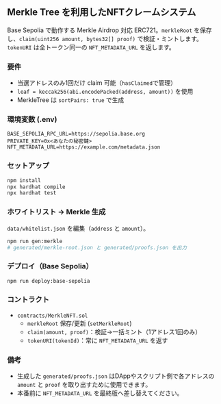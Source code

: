## Merkle Tree を利用したNFTクレームシステム

Base Sepolia で動作する Merkle Airdrop 対応 ERC721。`merkleRoot` を保存し、`claim(uint256 amount, bytes32[] proof)` で検証・ミントします。`tokenURI` は全トークン同一の `NFT_METADATA_URL` を返します。

### 要件
- 当選アドレスのみ1回だけ claim 可能（`hasClaimed`で管理）
- `leaf = keccak256(abi.encodePacked(address, amount))` を使用
- MerkleTree は `sortPairs: true` で生成

### 環境変数 (.env)
```
BASE_SEPOLIA_RPC_URL=https://sepolia.base.org
PRIVATE_KEY=0x<あなたの秘密鍵>
NFT_METADATA_URL=https://example.com/metadata.json
```

### セットアップ
```bash
npm install
npx hardhat compile
npx hardhat test
```

### ホワイトリスト → Merkle 生成
`data/whitelist.json` を編集（`address` と `amount`）。
```bash
npm run gen:merkle
# generated/merkle-root.json と generated/proofs.json を出力
```

### デプロイ（Base Sepolia）
```bash
npm run deploy:base-sepolia
```

### コントラクト
- `contracts/MerkleNFT.sol`
  - `merkleRoot` 保存/更新 (`setMerkleRoot`)
  - `claim(amount, proof)`：検証→一括ミント（1アドレス1回のみ）
  - `tokenURI(tokenId)`：常に `NFT_METADATA_URL` を返す

### 備考
- 生成した `generated/proofs.json` はDAppやスクリプト側で各アドレスの `amount` と `proof` を取り出すために使用できます。
- 本番前に `NFT_METADATA_URL` を最終版へ差し替えてください。


